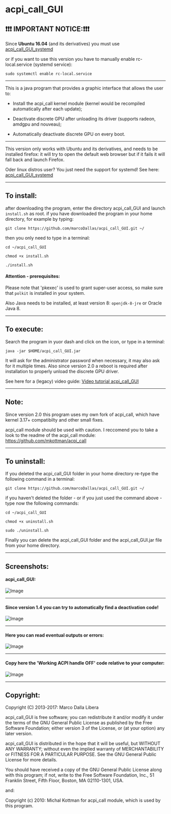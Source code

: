acpi_call_GUI
===
## ❗❗❗ IMPORTANT  NOTICE:❗❗❗
Since **Ubuntu 16.04** (and its derivatives) you must use [acpi_call_GUI_systemd](https://github.com/marcoDallas/acpi_call_GUI_systemd "acpi_call_GUI_systemd")

or if you want to use this version you have to manually enable rc-local.service (systemd service):
```
sudo systemctl enable rc-local.service
```
***
This is a java program that provides a graphic interface that allows the user to:

 * Install the acpi_call kernel module (kernel would be recompiled automatically after each update);
 
 * Deactivate discrete GPU after unloading its driver (supports radeon, amdgpu and nouveau);
 
 * Automatically deactivate discrete GPU on every boot.

***
This version only works with Ubuntu and its derivatives, and needs to be installed firefox: 
it will try to open the default web browser but if it fails it will fall back and launch Firefox.

Oder linux distros user? You just need the support for systemd! See here: [acpi_call_GUI_systemd](https://github.com/marcoDallas/acpi_call_GUI_systemd "acpi_call_GUI_systemd")
***

## To install:
after downloading the program, enter the directory acpi_call_GUI and launch `install.sh` as root. 
if you have downloaded the program in your home directory, for example by typing:

```
git clone https://github.com/marcoDallas/acpi_call_GUI.git ~/
```
then you only need to type in a terminal:

```
cd ~/acpi_call_GUI 

chmod +x install.sh 

./install.sh 
```
#### Attention - prerequisites:
Please note that 'pkexec' is used to grant super-user access, so make sure that `polkit` is installed 
in your system.

Also Java needs to be installed, at least version 8: `openjdk-8-jre` or Oracle Java 8.
***
## To execute:
Search the program in yuor dash and click on the icon, or type in a terminal: 

```
java -jar $HOME/acpi_call_GUI.jar
```
It will ask for the administrator password when necessary, it may also ask for it multiple times.
Also since version 2.0 a reboot is required after installation to properly unload the discrete GPU driver.

See here for a (legacy) video guide: [Video tutorial acpi_call_GUI](https://www.youtube.com/watch?v=h33bvoR14x8 "Go to youtube")
***
## Note:
Since version 2.0 this program uses my own fork of acpi_call, which have kernel 3.17+ compatibilty and other small fixes.

acpi_call module should be used with caution. I reccomend you to take a look to the readme of the acpi_call module: https://github.com/mkottman/acpi_call
***
## To uninstall:
If you deleted the acpi_call_GUI folder in your home directory re-type the following command in a terminal:
```
git clone https://github.com/marcoDallas/acpi_call_GUI.git ~/
```
if you haven't deleted the folder - or if you just used the command above - type now the following commands:
```
cd ~/acpi_call_GUI

chmod +x uninstall.sh

sudo ./uninstall.sh
```
Finally you can delete the acpi_call_GUI folder and the acpi_call_GUI.jar file from your home directory. 
***
## Screenshots:
#### acpi_call_GUI:
![Image](https://lh3.googleusercontent.com/5Pyo03ty4cfRaggaf36HWJO8uujS8stTGPmNdCTguvciTBVRt6BukHFsaKnNTsGRuhdcIvPpz2SJoB83WohdD7fW7xELv2ZgWzU3ovohDGbHCv0wmq_fE2HaHMdFcfLNmiARH27rzKGfQZ6nJbN4E3YN1STpeO6JHZuSs6cmwFZzFJGBklTHm8_TcuJS953GW5MGOO2jRSEN56eNl1qzqi4-sXglOIUv8ixX4uXwrKgRTQVNhOggtq31Bu13CiPYycarDffsD4asvClf-SvX2UaOnRKuffrrBu0XpCj5kJpThisEDfVZntmQgKIH2QtoJbEaW7_3JNZEZIxCnWggFI1CNVuA31sZwTzei2ru5vG75dY2g1rr2uzYTn9fDB7RnVlVSUjVIRaoaXrQxzM1rIWa9V-3gRZYeI89gUOD2zNjbUllVil7Hr2uqGxefjsmk8bU-kkrOW7ezcYcIKAmfRqe1gNJpN_4kP47pkwoxtfT18IG5JVUH6sApGp1HSIKfS6GEANGsMNAy0dgwg9CvYuQu34hurQCY0AwyflGUZCDcOepEpUuvokVMDbz8xq4ZK_CdG1iJCnSI-Z_WXEPdQJrpNOThEiY0PjBmH2AtyoT9qESDinQ=w630-h330-no "acpi_call_GUI")
***
#### Since version 1.4 you can try to automatically find a deactivation code!
![Image](https://lh6.googleusercontent.com/-xudmJqs6jKA/VIGiHnrHR_I/AAAAAAAAJfA/PVUCJYQcuVE/w644-h347-no/Schermata.png "Since version 1.4 you can try to automatically find a deactivation code!")
***
#### Here you can read eventual outputs or errors:
![Image](https://lh5.googleusercontent.com/-i8Q-6UxOSuk/UY-sz6OPtMI/AAAAAAAAA_Q/uterDsLyy2Q/w636-h335-no/Schermata+del+2013-05-12.png "here you can read eventual outputs or errors")
***
#### Copy here the 'Working ACPI handle OFF' code relative to your computer:
![Image](https://lh6.googleusercontent.com/-FuXDqo1CP64/UY-s2FpM2YI/AAAAAAAAA_Y/SPhWcoDQ1Gk/w882-h504-no/Schermata+del+2013-05-08+02%253A49%253A19.png "copy here the 'Working ACPI handle OFF' code relative to your computer")
***
## Copyright:

  Copyright (C) 2013-2017: Marco Dalla Libera 
  
  acpi_call_GUI is free software; you can redistribute it and/or modify
  it under the terms of the GNU General Public License as published by
  the Free Software Foundation; either version 3 of the License, or
  (at your option) any later version.
  
  acpi_call_GUI is distributed in the hope that it will be useful,
  but WITHOUT ANY WARRANTY; without even the implied warranty of
  MERCHANTABILITY or FITNESS FOR A PARTICULAR PURPOSE.  See the
  GNU General Public License for more details.
  
  You should have received a copy of the GNU General Public License
  along with this program; if not, write to the Free Software
  Foundation, Inc., 51 Franklin Street, Fifth Floor, Boston,
  MA 02110-1301, USA.
  
  and:
  
  Copyright (c) 2010: Michal Kottman for acpi_call module, which is used by this program.
